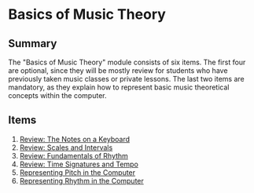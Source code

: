 # Basics of Music Theory

## Summary

The "Basics of Music Theory" module consists of six items.  The first four are
optional, since they will be mostly review for students who have previously
taken music classes or private lessons.  The last two items are mandatory, as
they explain how to represent basic music theoretical concepts within the
computer.


## Items

1. [Review: The Notes on a Keyboard](1.the-notes-on-a-keyboard.html)
2. [Review: Scales and Intervals](2.scales-and-intervals.html)
3. [Review: Fundamentals of Rhythm](3.fundamentals-of-rhythm.html)
4. [Review: Time Signatures and Tempo](4.time-signatures-and-tempo.html)
5. [Representing Pitch in the Computer](5.representing-pitch.html)
6. [Representing Rhythm in the Computer](6.representing-rhythm.html)
